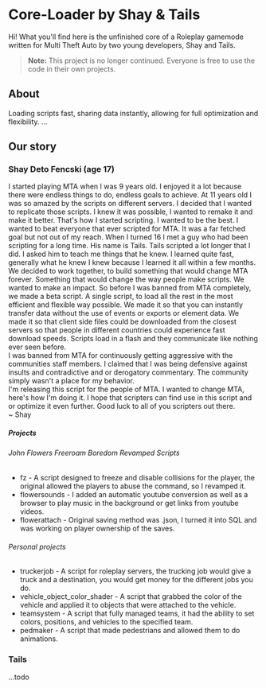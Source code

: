 # Core-Loader by Shay & Tails

Hi! What you'll find here is the unfinished core of a Roleplay gamemode written for Multi Theft Auto by two young developers, Shay and Tails.

> **Note:** This project is no longer continued. Everyone is free to use the code in their own projects.

## About

Loading scripts fast, sharing data instantly, allowing for full optimization and flexibility.
...

## Our story

### Shay Deto Fencski (age 17)

I started playing MTA when I was 9 years old. I enjoyed it a lot because there were endless things to do, endless goals to achieve. At 11 years old I was so amazed by the scripts on different servers. I decided that I wanted to replicate those scripts. I knew it was possible, I wanted to remake it and make it better. That's how I started scripting. I wanted to be the best. I wanted to beat everyone that ever scripted for MTA. It was a far fetched goal but not out of my reach. When I turned 16 I met a guy who had been scripting for a long time. His name is Tails. Tails scripted a lot longer that I did. I asked him to teach me things that he knew. I learned quite fast, generally what he knew I knew because I learned it all within a few months. We decided to work together, to build something that would change MTA forever. Something that would change the way people make scripts. We wanted to make an impact. So before I was banned from MTA completely, we made a beta script. A single script, to load all the rest in the most efficient and flexible way possible. We made it so that you can instantly transfer data without the use of events or exports or element data. We made it so that client side files could be downloaded from the closest servers so that people in different countries could experience fast download speeds. Scripts load in a flash and they communicate like nothing ever seen before.  
I was banned from MTA for continuously getting aggressive with the communities staff members. I claimed that I was being defensive against insults and contradictive and or derogatory commentary. The community simply wasn't a place for my behavior.  
I'm releasing this script for the people of MTA. I wanted to change MTA, here's how I'm doing it. I hope that scripters can find use in this script and or optimize it even further. Good luck to all of you scripters out there.  
~ Shay

##### Projects

###### John Flowers Freeroam Boredom Revamped Scripts  
- fz - A script designed to freeze and disable collisions for the player, the original allowed the players to abuse the command, so I revamped it.  
- flowersounds - I added an automatic youtube conversion as well as a browser to play music in the background or get links from youtube videos.  
- flowerattach - Original saving method was .json, I turned it into SQL and was working on player ownership of the saves.

###### Personal projects

- truckerjob - A script for roleplay servers, the trucking job would give a truck and a destination, you would get money for the different jobs you do.  
- vehicle_object_color_shader - A script that grabbed the color of the vehicle and applied it to objects that were attached to the vehicle.  
- teamsystem - A script that fully managed teams, it had the ability to set colors, positions, and vehicles to the specified team.  
- pedmaker - A script that made pedestrians and allowed them to do animations.

### Tails

...todo
